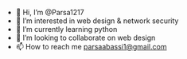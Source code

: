 - 👋 Hi, I’m @Parsa1217
- 👀 I’m interested in web design & network security 
- 🌱 I’m currently learning python 
- 💞️ I’m looking to collaborate on web design 
- 📫 How to reach me parsaabassi1@gmail.com

<!---
Parsa1217/Parsa1217 is a ✨ special ✨ repository because its `README.md` (this file) appears on your GitHub profile.
You can click the Preview link to take a look at your changes.
--->
